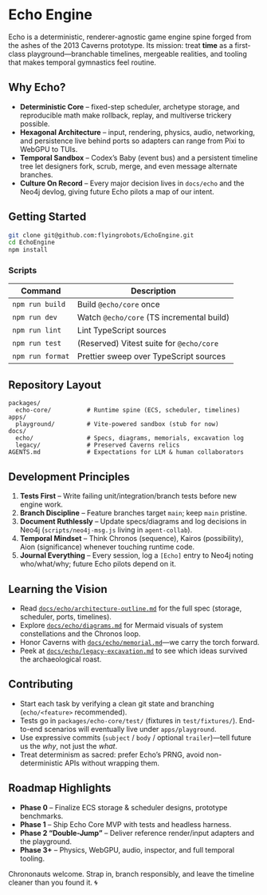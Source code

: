 # Echo Engine

Echo is a deterministic, renderer-agnostic game engine spine forged from the ashes of the 2013 Caverns prototype. Its mission: treat **time** as a first-class playground—branchable timelines, mergeable realities, and tooling that makes temporal gymnastics feel routine.

## Why Echo?
- **Deterministic Core** – fixed-step scheduler, archetype storage, and reproducible math make rollback, replay, and multiverse trickery possible.
- **Hexagonal Architecture** – input, rendering, physics, audio, networking, and persistence live behind ports so adapters can range from Pixi to WebGPU to TUIs.
- **Temporal Sandbox** – Codex’s Baby (event bus) and a persistent timeline tree let designers fork, scrub, merge, and even message alternate branches.
- **Culture On Record** – Every major decision lives in `docs/echo` and the Neo4j devlog, giving future Echo pilots a map of our intent.

## Getting Started
```bash
git clone git@github.com:flyingrobots/EchoEngine.git
cd EchoEngine
npm install
```

### Scripts
| Command            | Description                                   |
| ------------------ | --------------------------------------------- |
| `npm run build`    | Build `@echo/core` once                        |
| `npm run dev`      | Watch `@echo/core` (TS incremental build)      |
| `npm run lint`     | Lint TypeScript sources                        |
| `npm run test`     | (Reserved) Vitest suite for `@echo/core`       |
| `npm run format`   | Prettier sweep over TypeScript sources         |

## Repository Layout
```
packages/
  echo-core/          # Runtime spine (ECS, scheduler, timelines)
apps/
  playground/         # Vite-powered sandbox (stub for now)
docs/
  echo/               # Specs, diagrams, memorials, excavation log
  legacy/             # Preserved Caverns relics
AGENTS.md             # Expectations for LLM & human collaborators
```

## Development Principles
1. **Tests First** – Write failing unit/integration/branch tests before new engine work.
2. **Branch Discipline** – Feature branches target `main`; keep `main` pristine.
3. **Document Ruthlessly** – Update specs/diagrams and log decisions in Neo4j (`scripts/neo4j-msg.js` living in `agent-collab`).
4. **Temporal Mindset** – Think Chronos (sequence), Kairos (possibility), Aion (significance) whenever touching runtime code.
5. **Journal Everything** – Every session, log a `[Echo]` entry to Neo4j noting who/what/why; future Echo pilots depend on it.

## Learning the Vision
- Read [`docs/echo/architecture-outline.md`](docs/echo/architecture-outline.md) for the full spec (storage, scheduler, ports, timelines).
- Explore [`docs/echo/diagrams.md`](docs/echo/diagrams.md) for Mermaid visuals of system constellations and the Chronos loop.
- Honor Caverns with [`docs/echo/memorial.md`](docs/echo/memorial.md)—we carry the torch forward.
- Peek at [`docs/echo/legacy-excavation.md`](docs/echo/legacy-excavation.md) to see which ideas survived the archaeological roast.

## Contributing
- Start each task by verifying a clean git state and branching (`echo/<feature>` recommended).
- Tests go in `packages/echo-core/test/` (fixtures in `test/fixtures/`). End-to-end scenarios will eventually live under `apps/playground`.
- Use expressive commits (`subject` / `body` / optional `trailer`)—tell future us the *why*, not just the *what*.
- Treat determinism as sacred: prefer Echo’s PRNG, avoid non-deterministic APIs without wrapping them.

## Roadmap Highlights
- **Phase 0** – Finalize ECS storage & scheduler designs, prototype benchmarks.
- **Phase 1** – Ship Echo Core MVP with tests and headless harness.
- **Phase 2 “Double-Jump”** – Deliver reference render/input adapters and the playground.
- **Phase 3+** – Physics, WebGPU, audio, inspector, and full temporal tooling.

Chrononauts welcome. Strap in, branch responsibly, and leave the timeline cleaner than you found it. 🌀
